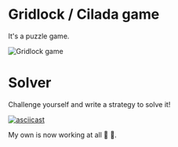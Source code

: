 # Gridlock / Cilada game

It's a puzzle game.

![Gridlock game](https://cloud.githubusercontent.com/assets/15484/16789155/7f1ca878-4881-11e6-9938-70be8bd18f3f.jpg)

# Solver

Challenge yourself and write a strategy to solve it!

[![asciicast](https://asciinema.org/a/79433.png)](https://asciinema.org/a/79433)

My own is now working at all :tophat: :rabbit:.
